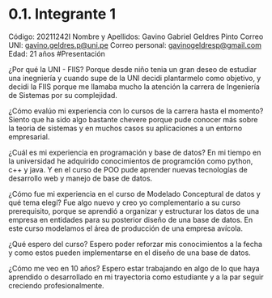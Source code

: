 # 0.1. Integrante 1

Código: 20211242I
Nombre y Apellidos: Gavino Gabriel Geldres Pinto
Correo UNI: gavino.geldres.p@uni.pe
Correo personal: gavinogeldresp@gmail.com
Edad: 21 años
#Presentación

¿Por qué la UNI - FIIS? Porque desde niño tenia un gran deseo de estudiar una inegniería y cuando supe de la UNI decidi plantarmelo como objetivo, y decidi la FIIS porque me llamaba mucho la atención la carrera de Ingeniería de Sistemas por su complejidad.

¿Cómo evalúo mi experiencia con lo cursos de la carrera hasta el momento? Siento que ha sido algo bastante chevere porque pude conocer más sobre la teoria de sistemas y en muchos casos su aplicaciones a un entorno empresarial.

¿Cuál es mi experiencia en programación y base de datos? En mi tiempo en la universidad he adquirido conocimientos de programción como python, c++ y java. Y en el curso de POO pude aprender nuevas tecnologías de desarrollo web y manejo de base de datos.

¿Cómo fue mi experiencia en el curso de Modelado Conceptural de datos y qué tema elegí? Fue algo nuevo y creo yo complementario a su curso prerequisito, porque se aprendió a organizar y estructurar los datos de una empresa en entidades para su posterior diseño de una base de datos. En este curso modelamos el área de producción de una empresa avícola.

¿Qué espero del curso? Espero poder reforzar mis conocimientos a la fecha y como estos pueden implementarse en el diseño de una base de datos.

¿Cómo me veo en 10 años? Espero estar trabajando en algo de lo que haya aprendido o desarrollado en mi trayectoria como estudiante y a la par seguir creciendo profesionalmente.
